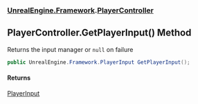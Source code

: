 ### [UnrealEngine.Framework](UnrealEngine_Framework.md 'UnrealEngine.Framework').[PlayerController](PlayerController.md 'UnrealEngine.Framework.PlayerController')
## PlayerController.GetPlayerInput() Method
Returns the input manager or `null` on failure  
```csharp
public UnrealEngine.Framework.PlayerInput GetPlayerInput();
```
#### Returns
[PlayerInput](PlayerInput.md 'UnrealEngine.Framework.PlayerInput')  
